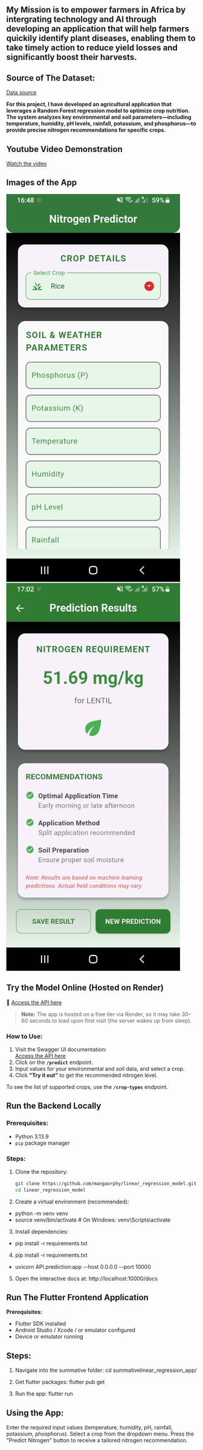 ## My Mission is to empower farmers in Africa by intergrating technology and AI through developing an application that will help farmers quickily identify plant diseases, enabling them to take timely action to reduce yield losses and significantly boost their harvests. 

## Source of The Dataset:

[Data source](https://www.kaggle.com/datasets/atharvaingle/crop-recommendation-dataset?select=Crop_recommendation.csv)

**For this project, I have developed an agricultural application that leverages a Random Forest regression model to optimize crop nutrition. The system analyzes key environmental and soil parameters—including temperature, humidity, pH levels, rainfall, potassium, and phosphorus—to provide precise nitrogen recommendations for specific crops.**

## Youtube Video Demonstration
[Watch the video](https://youtu.be/3xc1sLxXGXo?si=2LG8oqDkgeZIHkJA)


## Images of the App
![Crop Recommendation App](summative/images/home.jpeg)
![Crop Recommendation App](summative/images/result.jpeg)

## Try the Model Online (Hosted on Render)

🔗 [Access the API here](https://linear-regression-model-irc0.onrender.com/docs )

> **Note:** The app is hosted on a free tier via Render, so it may take 30–60 seconds to load upon first visit (the server wakes up from sleep).

###  How to Use:
1. Visit the Swagger UI documentation:  
   [Access the API here](https://linear-regression-model-irc0.onrender.com/docs )
2. Click on the **`/predict`** endpoint.
3. Input values for your environmental and soil data, and select a crop.
4. Click **"Try it out"** to get the recommended nitrogen level.

To see the list of supported crops, use the **`/crop-types`** endpoint.

## Run the Backend Locally

### Prerequisites:
- Python 3.13.9
- `pip` package manager

### Steps:
1. Clone the repository:
   ```bash
   git clone https://github.com/mangaorphy/linear_regression_model.git 
   cd linear_regression_model

2. Create a virtual environment (recommended):
- python -m venv venv
- source venv/bin/activate  # On Windows: venv\Scripts\activate

3. Install dependencies:
- pip install -r requirements.txt

4. pip install -r requirements.txt
- uvicorn API.prediction:app --host 0.0.0.0 --port 10000

5. Open the interactive docs at:
http://localhost:10000/docs

## Run The Flutter Frontend Application

**Prerequisites:**
- Flutter SDK installed
- Android Studio / Xcode / or emulator configured
- Device or emulator running

## Steps:
1. Navigate into the summative folder:
cd summativelinear_regression_app/

2. Get flutter packages:
 flutter pub get

3. Run the app:
flutter run

## Using the App:
Enter the required input values (temperature, humidity, pH, rainfall, potassium, phosphorus).
Select a crop from the dropdown menu.
Press the "Predict Nitrogen" button to receive a tailored nitrogen recommendation.